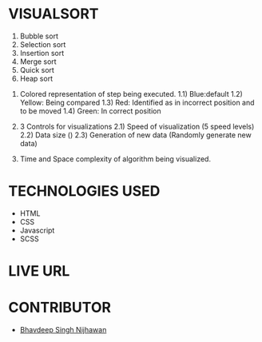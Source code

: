 # VISUALSORT

1. Bubble sort
2. Selection sort
3. Insertion sort
4. Merge sort
5. Quick sort
6. Heap sort

1) Colored representation of step being executed.
  1.1) Blue:default
  1.2) Yellow: Being compared
  1.3) Red: Identified as in incorrect position and to be moved
  1.4) Green: In correct position
   
2) 3 Controls for visualizations
  2.1) Speed of visualization (5 speed levels)
  2.2) Data size ()
  2.3) Generation of new data (Randomly generate new data)
   
5) Time and Space complexity of algorithm being visualized.

# TECHNOLOGIES USED

- HTML
- CSS
- Javascript
- SCSS

# LIVE URL



# CONTRIBUTOR

- [Bhavdeep Singh Nijhawan](https://www.linkedin.com/in/bhavdeep-singh-nijhawan-739634280)
